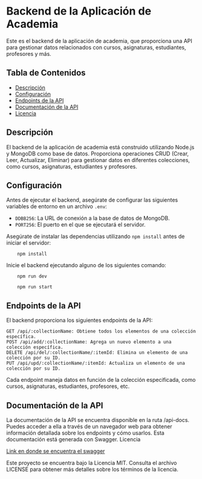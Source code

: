 # Backend de la Aplicación de Academia

Este es el backend de la aplicación de academia, que proporciona una API para gestionar datos relacionados con cursos, asignaturas, estudiantes, profesores y más.

## Tabla de Contenidos

- [Descripción](#descripción)
- [Configuración](#configuración)
- [Endpoints de la API](#endpoints-de-la-api)
- [Documentación de la API](#documentación-de-la-api)
- [Licencia](#licencia)

## Descripción

El backend de la aplicación de academia está construido utilizando Node.js y MongoDB como base de datos. Proporciona operaciones CRUD (Crear, Leer, Actualizar, Eliminar) para gestionar datos en diferentes colecciones, como cursos, asignaturas, estudiantes y profesores.

## Configuración

Antes de ejecutar el backend, asegúrate de configurar las siguientes variables de entorno en un archivo `.env`:

- `DDBB256`: La URL de conexión a la base de datos de MongoDB.
- `PORT256`: El puerto en el que se ejecutará el servidor.

Asegúrate de instalar las dependencias utilizando `npm install` antes de iniciar el servidor:

        npm install 

Inicie el backend ejecutando alguno de los siguientes comando:

        npm run dev 

        npm run start 

## Endpoints de la API

El backend proporciona los siguientes endpoints de la API:

    GET /api/:collectionName: Obtiene todos los elementos de una colección específica.
    POST /api/add/:collectionName: Agrega un nuevo elemento a una colección específica.
    DELETE /api/del/:collectionName/:itemId: Elimina un elemento de una colección por su ID.
    PUT /api/upd/:collectionName/:itemId: Actualiza un elemento de una colección por su ID.

Cada endpoint maneja datos en función de la colección especificada, como cursos, asignaturas, estudiantes, profesores, etc.

## Documentación de la API 

La documentación de la API se encuentra disponible en la ruta /api-docs. Puedes acceder a ella a través de un navegador web para obtener información detallada sobre los endpoints y cómo usarlos. Esta documentación está generada con Swagger.
Licencia

[Link en donde se encuentra el swagger](../API_backend/swagger/)

Este proyecto se encuentra bajo la Licencia MIT. Consulta el archivo LICENSE para obtener más detalles sobre los términos de la licencia.